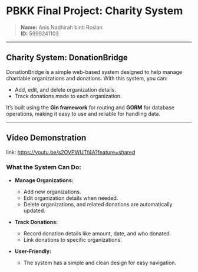 
# PBKK Final Project: Charity System

> **Name:** Anis Nadhirah binti Roslan  
> **ID:** 5999241103  

---

## **Charity System: DonationBridge**  
DonationBridge is a simple web-based system designed to help manage charitable organizations and donations. With this system, you can:  
- Add, edit, and delete organization details.  
- Track donations made to each organization.  

It’s built using the **Gin framework** for routing and **GORM** for database operations, making it easy to use and reliable for handling data.

---

## **Video Demonstration**
link: https://youtu.be/s2OVPWUTf4A?feature=shared
### **What the System Can Do:**  
- **Manage Organizations:**  
  - Add new organizations.  
  - Edit organization details when needed.  
  - Delete organizations, and related donations are automatically updated.  

- **Track Donations:**  
  - Record donation details like amount, date, and who donated.  
  - Link donations to specific organizations.  

- **User-Friendly:**  
  - The system has a simple and clean design for easy navigation.  

